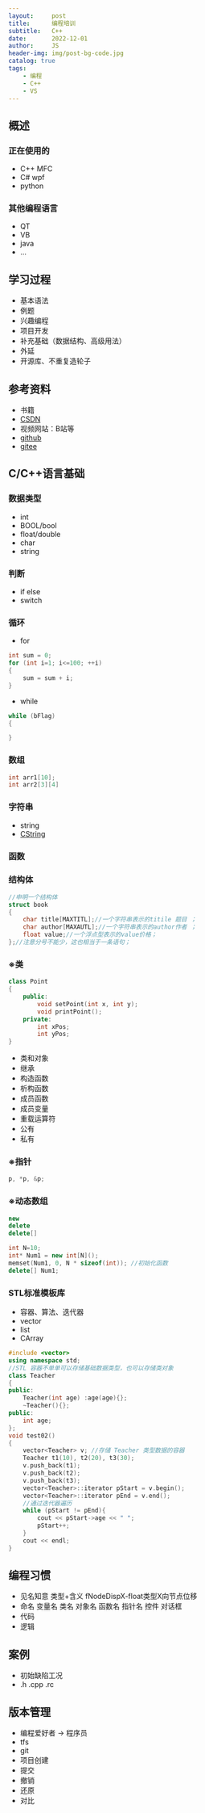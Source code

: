 ```yaml
---
layout:     post
title:      编程培训
subtitle:   C++
date:       2022-12-01
author:     JS
header-img: img/post-bg-code.jpg
catalog: true
tags:
    - 编程
    - C++
    - VS
---
```


## 概述

### 正在使用的

* C++ MFC
* C# wpf
* python

### 其他编程语言

* QT
* VB
* java
* ...

## 学习过程

* 基本语法
* 例题
* 兴趣编程
* 项目开发
* 补充基础（数据结构、高级用法）
* 外延
* 开源库、不重复造轮子

## 参考资料

* 书籍
* [CSDN](https://www.csdn.net/)
* 视频网站：B站等
* [github](https://github.com/)
* [gitee](https://gitee.com/)

## C/C++语言基础

### 数据类型

* int
* BOOL/bool
* float/double
* char
* string

### 判断

* if else
* switch

### 循环

* for

```C++
int sum = 0;
for (int i=1; i<=100; ++i)
{
    sum = sum + i;
}
```

* while

```C++
while (bFlag)
{

}
```

### 数组

```C++
int arr1[10];
int arr2[3][4]
```

### 字符串

* string
* [CString](https://blog.csdn.net/m0_43458204/article/details/119026654?ops_request_misc=%257B%2522request%255Fid%2522%253A%2522166927613016782429779975%2522%252C%2522scm%2522%253A%252220140713.130102334..%2522%257D&request_id=166927613016782429779975&biz_id=0&utm_medium=distribute.pc_search_result.none-task-blog-2~all~top_positive~default-1-119026654-null-null.142^v66^control,201^v3^control_2,213^v2^t3_control1&utm_term=CString&spm=1018.2226.3001.4187)

### 函数


### 结构体

```C++
//申明一个结构体 
struct book 
{
    char title[MAXTITL];//一个字符串表示的titile 题目 ； 
    char author[MAXAUTL];//一个字符串表示的author作者 ； 
    float value;//一个浮点型表示的value价格； 
};//注意分号不能少，这也相当于一条语句；
```

### ※类

```C++
class Point
{
    public:
        void setPoint(int x, int y);
        void printPoint();
    private:
        int xPos;
        int yPos;
}
```
* 类和对象
* 继承
* 构造函数
* 析构函数
* 成员函数
* 成员变量
* 重载运算符
* 公有
* 私有

### ※指针

```C++
p, *p, &p;
```

### ※动态数组

```C++
new
delete
delete[]
```

```C++
int N=10;
int* Num1 = new int[N]();
memset(Num1, 0, N * sizeof(int)); //初始化函数
delete[] Num1;
```

### STL标准模板库

* 容器、算法、迭代器
* vector
* list
* CArray

```C++
#include <vector>
using namespace std;
//STL 容器不单单可以存储基础数据类型，也可以存储类对象
class Teacher
{
public:
	Teacher(int age) :age(age){};
	~Teacher(){};
public:
	int age;
};
void test02()
{
	vector<Teacher> v; //存储 Teacher 类型数据的容器
	Teacher t1(10), t2(20), t3(30);
	v.push_back(t1);
	v.push_back(t2);
	v.push_back(t3);
	vector<Teacher>::iterator pStart = v.begin();
	vector<Teacher>::iterator pEnd = v.end();
	//通过迭代器遍历
	while (pStart != pEnd){
		cout << pStart->age << " ";
		pStart++;
	}
	cout << endl;
}
```

## 编程习惯

* 见名知意 类型+含义 fNodeDispX-float类型X向节点位移
* 命名 变量名 类名 对象名 函数名 指针名 控件 对话框
* 代码
* 逻辑

## 案例

* 初始缺陷工况
* .h .cpp .rc

## 版本管理

* 编程爱好者 → 程序员
* tfs
* git
* 项目创建
* 提交
* 撤销
* 还原
* 对比
